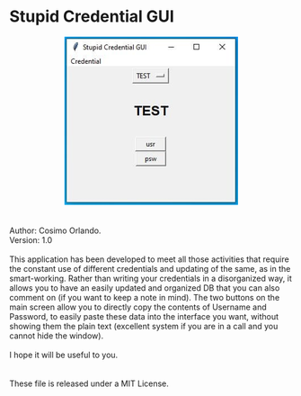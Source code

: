 # Stupid Credential GUI
<div style="text-align: center;">
<a href="https://github.com/cosmok82/Stupid-Credential-GUI/blob/main/thumbnail.jpg?raw=true">
<img alt="img" src="https://github.com/cosmok82/Stupid-Credential-GUI/blob/main/thumbnail.jpg?raw=true">
</a>
</div>
<br>
<br>
Author: Cosimo Orlando.<br>
Version: 1.0
<br>
<br>
This application has been developed to meet all those activities that require the constant use of different credentials and updating of the same, as in the smart-working. Rather than writing your credentials in a disorganized way, it allows you to have an easily updated and organized DB that you can also comment on (if you want to keep a note in mind).
The two buttons on the main screen allow you to directly copy the contents of Username and Password, to easily paste these data into the interface you want, without showing them the plain text (excellent system if you are in a call and you cannot hide the window).<br>
<br>
I hope it will be useful to you.<br>
<br>
<br>
These file is released under a MIT License.
<br>
<br>
<br>
